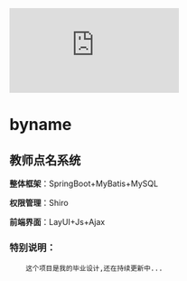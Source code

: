 ![LOGO](https://api.neweb.top/bing.php?type=future)
# byname
## 教师点名系统

**整体框架**：SpringBoot+MyBatis+MySQL

**权限管理**：Shiro

**前端界面**：LayUI+Js+Ajax

### 特别说明：
        这个项目是我的毕业设计,还在持续更新中...

